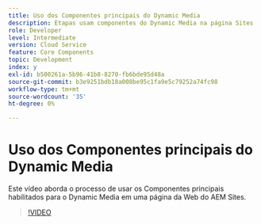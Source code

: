 ```yaml
---
title: Uso dos Componentes principais do Dynamic Media
description: Etapas usam componentes do Dynamic Media na página Sites
role: Developer
level: Intermediate
version: Cloud Service
feature: Core Components
topic: Development
index: y
exl-id: b500261a-5b96-41b8-8270-fb6bde95d48a
source-git-commit: b3e9251bdb18a008be95c1fa9e5c79252a74fc98
workflow-type: tm+mt
source-wordcount: '35'
ht-degree: 0%

---
```


# Uso dos Componentes principais do Dynamic Media

Este vídeo aborda o processo de usar os Componentes principais habilitados para o Dynamic Media em uma página da Web do AEM Sites.

>[!VIDEO](https://video.tv.adobe.com/v/335461?quality=12&learn=on)

